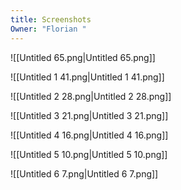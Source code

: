 ```yaml
---
title: Screenshots
Owner: "Florian "
---
```

![[Untitled 65.png|Untitled 65.png]]

![[Untitled 1 41.png|Untitled 1 41.png]]

![[Untitled 2 28.png|Untitled 2 28.png]]

![[Untitled 3 21.png|Untitled 3 21.png]]

![[Untitled 4 16.png|Untitled 4 16.png]]

![[Untitled 5 10.png|Untitled 5 10.png]]

![[Untitled 6 7.png|Untitled 6 7.png]]

